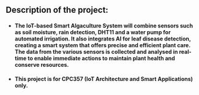## Description of the project:
- #### The IoT-based Smart Algaculture System will combine sensors such as soil moisture, rain detection, DHT11 and a water pump for automated irrigation. It also integrates AI for leaf disease detection, creating a smart system that offers precise and efficient plant care. The data from the various sensors is collected and analysed in real-time to enable immediate actions to maintain plant health and conserve resources.

- #### This project is for CPC357 (IoT Architecture and Smart Applications) only.
